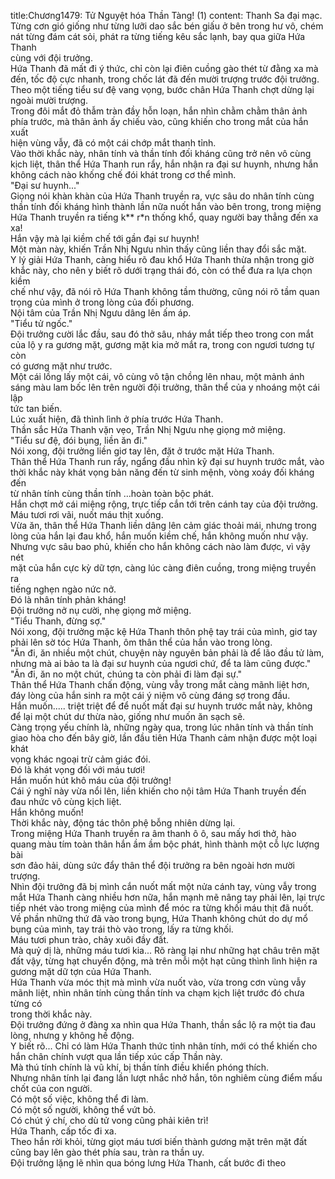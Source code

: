 title:Chương1479: Tử Nguyệt hóa Thần Tàng! (1)
content:
Thanh Sa đại mạc.<br>Từng cơn gió giống như từng lưỡi dao sắc bén giấu ở bên trong hư vô, chém<br>nát từng đám cát sỏi, phát ra từng tiếng kêu sắc lạnh, bay qua giữa Hứa Thanh<br>cùng với đội trưởng.<br>Hứa Thanh đã mất đi ý thức, chỉ còn lại điên cuồng gào thét từ đằng xa mà<br>đến, tốc độ cực nhanh, trong chốc lát đã đến mười trượng trước đội trưởng.<br>Theo một tiếng tiểu sư đệ vang vọng, bước chân Hứa Thanh chợt dừng lại<br>ngoài mười trượng.<br>Trong đôi mắt đỏ thẫm tràn đầy hỗn loạn, hắn nhìn chằm chằm thân ảnh<br>phía trước, mà thân ảnh ấy chiếu vào, cũng khiến cho trong mắt của hắn xuất<br>hiện vùng vẫy, đã có một cái chớp mắt thanh tỉnh.<br>Vào thời khắc này, nhân tính và thần tính đối kháng cũng trở nên vô cùng<br>kịch liệt, thân thể Hứa Thanh run rẩy, hắn nhận ra đại sư huynh, nhưng hắn<br>không cách nào khống chế đói khát trong cơ thể mình.<br>"Đại sư huynh..."<br>Giọng nói khàn khàn của Hứa Thanh truyền ra, vực sâu do nhân tính cùng<br>thần tính đối kháng hình thành lần nữa nuốt hắn vào bên trong, trong miệng<br>Hứa Thanh truyền ra tiếng k** r*n thống khổ, quay người bay thẳng đến xa xa!<br>Hắn vậy mà lại kiềm chế tới gần đại sư huynh!<br>Một màn này, khiến Trần Nhị Ngưu nhìn thấy cũng liền thay đổi sắc mặt.<br>Y lý giải Hứa Thanh, càng hiểu rõ đau khổ Hứa Thanh thừa nhận trong giờ<br>khắc này, cho nên y biết rõ dưới trạng thái đó, còn có thể đưa ra lựa chọn kiềm<br>chế như vậy, đã nói rõ Hứa Thanh không tầm thường, cũng nói rõ tầm quan<br>trọng của mình ở trong lòng của đối phương.<br>Nội tâm của Trần Nhị Ngưu dâng lên ấm áp.<br>"Tiểu tử ngốc."<br>Đội trưởng cười lắc đầu, sau đó thở sâu, nháy mắt tiếp theo trong con mắt<br>của lộ y ra gương mặt, gương mặt kia mở mắt ra, trong con ngươi tương tự còn<br>có gương mặt như trước.<br>Một cái lồng lấy một cái, vô cùng vô tận chồng lên nhau, một mảnh ánh<br>sáng màu lam bốc lên trên người đội trưởng, thân thể của y nhoáng một cái lập<br>tức tan biến.<br>Lúc xuất hiện, đã thình lình ở phía trước Hứa Thanh.<br>Thần sắc Hứa Thanh vặn vẹo, Trần Nhị Ngưu nhẹ giọng mở miệng.<br>"Tiểu sư đệ, đói bụng, liền ăn đi."<br>Nói xong, đội trưởng liền giơ tay lên, đặt ở trước mặt Hứa Thanh.<br>Thân thể Hứa Thanh run rẩy, ngẩng đầu nhìn kỹ đại sư huynh trước mắt, vào<br>thời khắc này khát vọng bản năng đến từ sinh mệnh, vòng xoáy đối kháng đến<br>từ nhân tính cùng thần tính …hoàn toàn bộc phát.<br>Hắn chợt mở cái miệng rộng, trực tiếp cắn tới trên cánh tay của đội trưởng.<br>Máu tươi rơi vãi, nuốt máu thịt xuống.<br>Vừa ăn, thân thể Hứa Thanh liền dâng lên cảm giác thoải mái, nhưng trong<br>lòng của hắn lại đau khổ, hắn muốn kiềm chế, hắn không muốn như vậy.<br>Nhưng vực sâu bao phủ, khiến cho hắn không cách nào làm được, vì vậy nét<br>mặt của hắn cực kỳ dữ tợn, càng lúc càng điên cuồng, trong miệng truyền ra<br>tiếng nghẹn ngào nức nở.<br>Đó là nhân tính phản kháng!<br>Đội trưởng nở nụ cười, nhẹ giọng mở miệng.<br>"Tiểu Thanh, đừng sợ."<br>Nói xong, đội trưởng mặc kệ Hứa Thanh thôn phệ tay trái của mình, giơ tay<br>phải lên sờ tóc Hứa Thanh, ôm thân thể của hắn vào trong lòng.<br>"Ăn đi, ăn nhiều một chút, chuyện này nguyên bản phải là để lão đầu tử làm,<br>nhưng mà ai bảo ta là đại sư huynh của ngươi chứ, để ta làm cũng được."<br>"Ăn đi, ăn no một chút, chúng ta còn phải đi làm đại sự."<br>Thân thể Hứa Thanh chấn động, vùng vẫy trong mắt càng mãnh liệt hơn,<br>đáy lòng của hắn sinh ra một cái ý niệm vô cùng đáng sợ trong đầu.<br>Hắn muốn..... triệt triệt để để nuốt mất đại sư huynh trước mắt này, không<br>để lại một chút dư thừa nào, giống như muốn ăn sạch sẽ.<br>Càng trọng yếu chính là, những ngày qua, trong lúc nhân tính và thần tính<br>giao hòa cho đến bây giờ, lần đầu tiên Hứa Thanh cảm nhận được một loại khát<br>vọng khác ngoại trừ cảm giác đói.<br>Đó là khát vọng đối với máu tươi!<br>Hắn muốn hút khô máu của đội trưởng!<br>Cái ý nghĩ này vừa nổi lên, liền khiến cho nội tâm Hứa Thanh truyền đến<br>đau nhức vô cùng kịch liệt.<br>Hắn không muốn!<br>Thời khắc này, động tác thôn phệ bỗng nhiên dừng lại.<br>Trong miệng Hứa Thanh truyền ra âm thanh ô ô, sau mấy hơi thở, hào<br>quang màu tím toàn thân hắn ầm ầm bộc phát, hình thành một cỗ lực lượng bài<br>sơn đảo hải, dùng sức đẩy thân thể đội trưởng ra bên ngoài hơn mười trượng.<br>Nhìn đội trưởng đã bị mình cắn nuốt mất một nửa cánh tay, vùng vẫy trong<br>mắt Hứa Thanh càng nhiều hơn nữa, hắn mạnh mẽ nâng tay phải lên, lại trực<br>tiếp nhét vào trong miệng của mình để móc ra từng khối máu thịt đã nuốt.<br>Về phần những thứ đã vào trong bụng, Hứa Thanh không chút do dự mổ<br>bụng của mình, tay trái thò vào trong, lấy ra từng khối.<br>Máu tươi phun trào, chảy xuôi đầy đất.<br>Mà quỷ dị là, những máu tươi kia... Rõ ràng lại như những hạt châu trên mặt<br>đất vậy, từng hạt chuyển động, mà trên mỗi một hạt cũng thình lình hiện ra<br>gương mặt dữ tợn của Hứa Thanh.<br>Hứa Thanh vừa móc thịt mà mình vừa nuốt vào, vừa trong cơn vùng vẫy<br>mãnh liệt, nhìn nhân tính cùng thần tính va chạm kịch liệt trước đó chưa từng có<br>trong thời khắc này.<br>Đội trưởng đứng ở đàng xa nhìn qua Hứa Thanh, thần sắc lộ ra một tia đau<br>lòng, nhưng y không hề động.<br>Y biết rõ... Chỉ có làm Hứa Thanh thức tỉnh nhân tính, mới có thể khiến cho<br>hắn chân chính vượt qua lần tiếp xúc cấp Thần này.<br>Mà thú tính chính là vũ khí, bị thần tính điều khiển phóng thích.<br>Nhưng nhân tính lại đang lần lượt nhắc nhở hắn, tôn nghiêm cùng điểm mấu<br>chốt của con người.<br>Có một số việc, không thể đi làm.<br>Có một số người, không thể vứt bỏ.<br>Có chút ý chí, cho dù tử vong cũng phải kiên trì!<br>Hứa Thanh, cấp tốc đi xa.<br>Theo hắn rời khỏi, từng giọt máu tươi biến thành gương mặt trên mặt đất<br>cũng bay lên gào thét phía sau, tràn ra thần uy.<br>Đội trưởng lặng lẽ nhìn qua bóng lưng Hứa Thanh, cất bước đi theo